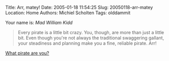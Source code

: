 Title: Arr, matey!
Date: 2005-01-18 11:54:25
Slug: 20050118-arr-matey
Location: Home
Authors: Michiel Scholten
Tags: olddammit

<p>Your name is: <em>Mad William Kidd</em></p>
<blockquote><p class="quote">Every pirate is a little bit crazy. You, though, are more than just a little bit. Even though you're not always the traditional swaggering gallant, your steadiness and planning make you a fine, reliable pirate. Arr!</p></blockquote>
<p><a href="http://www.fidius.org/quiz/pirate/">What pirate are you?</a></p>